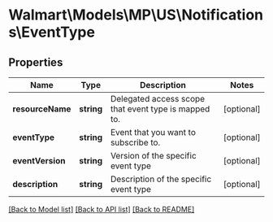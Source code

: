 # Walmart\Models\MP\US\Notifications\EventType

## Properties

Name | Type | Description | Notes
------------ | ------------- | ------------- | -------------
**resourceName** | **string** | Delegated access scope that event type is mapped to. | [optional]
**eventType** | **string** | Event that you want to subscribe to. | [optional]
**eventVersion** | **string** | Version of the specific event type | [optional]
**description** | **string** | Description of the specific event type | [optional]


[[Back to Model list]](./) [[Back to API list]](../../../../../README.md#supported-apis) [[Back to README]](../../../../../README.md)
